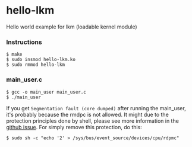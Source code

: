 # hello-lkm

Hello world example for lkm (loadable kernel module)

### Instructions
```shell
$ make
$ sudo insmod hello-lkm.ko
$ sudo rmmod hello-lkm
```

### main_user.c
```shell
$ gcc -o main_user main_user.c
$ ./main_user
```
If you get `Segmentation fault (core dumped)` after running the main_user, it's probably because the rmdpc is not allowed. It might due to the protection principles done by shell, please see more information in the [github issue](https://github.com/EEESlab/examon/issues/2#issuecomment-407695762).
For simply remove this protection, do this:
```shell
$ sudo sh -c "echo '2' > /sys/bus/event_source/devices/cpu/rdpmc"
```
